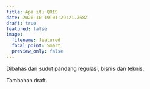 ```yaml
---
title: Apa itu QRIS
date: 2020-10-19T01:29:21.768Z
draft: true
featured: false
image:
  filename: featured
  focal_point: Smart
  preview_only: false
---
```

Dibahas dari sudut pandang regulasi, bisnis dan teknis.

Tambahan draft.
